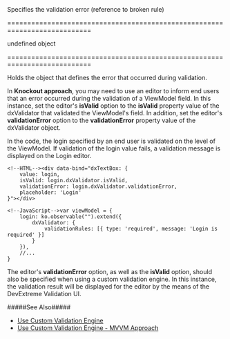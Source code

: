 <!--**
/*-------------------------------------------
    Auto-generated file. Do not modify.
-------------------------------------------

**-->
<!--d-->Specifies the validation error (reference to broken rule)<!--/d-->
===========================================================================
<!--default-->undefined<!--/default-->
<!--type-->object<!--/type-->
===========================================================================

<!--shortDescription-->
Holds the object that defines the error that occurred during validation.
<!--/shortDescription-->

<!--fullDescription-->
In **Knockout approach**, you may need to use an editor to inform end users that an error occurred during the validation of a ViewModel field. In this instance, set the editor's **isValid** option to the **isValid** property value of the dxValidator that validated the ViewModel's field. In addition, set the editor's **validationError** option to the **validationError** property value of the dxValidator object.

In the code, the login specified by an end user is validated on the level of the ViewModel. If validation of the login value fails, a validation message is displayed on the Login editor.

	<!--HTML--><div data-bind="dxTextBox: {
		value: login,
		isValid: login.dxValidator.isValid,
		validationError: login.dxValidator.validationError,
		placeholder: 'Login'
	}"></div>

<!--...-->

	<!--JavaScript-->var viewModel = {
		login: ko.observable("").extend({
			dxValidator: {
				validationRules: [{ type: 'required', message: 'Login is required' }]
			}
		}),
		//...
	}

The editor's **validationError** option, as well as the **isValid** option, should also be specified when using a custom validation engine. In this instance, the validation result will be displayed for the editor by the means of the DevExtreme Validation UI. 

#####See Also#####
- [Use Custom Validation Engine](/Documentation/Guide/UI_Widgets/Common/Validation/#Use_Custom_Validation_Engine)
- [Use Custom Validation Engine - MVVM Approach](/Documentation/Guide/UI_Widgets/Common/Validation_-_MVVM_Approach/#Use_Custom_Validation_Engine)
<!--/fullDescription-->